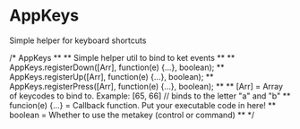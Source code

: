 AppKeys
=======

Simple helper for keyboard shortcuts

/* AppKeys
**
** Simple helper util to bind to ket events
** 
**  AppKeys.registerDown([Arr], function(e) {...}, boolean);
**  AppKeys.registerUp([Arr], function(e) {...}, boolean); 
**  AppKeys.registerPress([Arr], function(e) {...}, boolean);
**
**  [Arr] = Array of keycodes to bind to. Example: [65, 66] // binds to the letter "a" and "b"
**  funcion(e) {...} = Callback function. Put your executable code in here!
**  boolean = Whether to use the metakey (control or command)
**
*/
